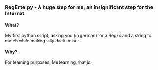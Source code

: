 ### RegEnte.py - A huge step for me, an insignificant step for the Internet

#### What?
My first python script, asking you (in german) for a RegEx and a string to match while making silly duck noises.

#### Why?
For learning purposes. Me learning, that is.
